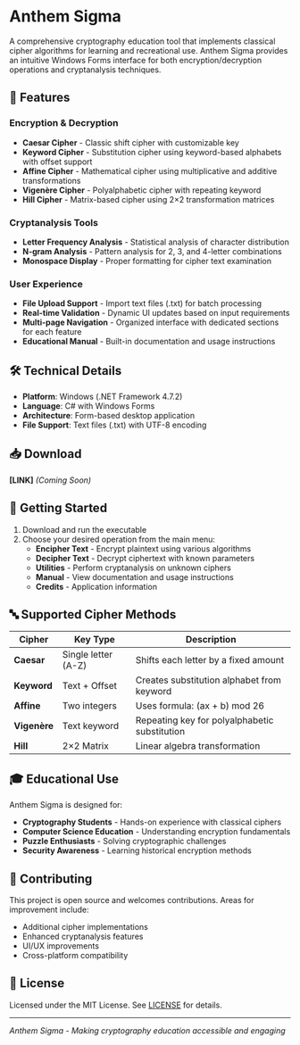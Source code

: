 # Anthem Sigma

A comprehensive cryptography education tool that implements classical cipher algorithms for learning and recreational use. Anthem Sigma provides an intuitive Windows Forms interface for both encryption/decryption operations and cryptanalysis techniques.

## 🎯 Features

### Encryption & Decryption
- **Caesar Cipher** - Classic shift cipher with customizable key
- **Keyword Cipher** - Substitution cipher using keyword-based alphabets with offset support
- **Affine Cipher** - Mathematical cipher using multiplicative and additive transformations
- **Vigenère Cipher** - Polyalphabetic cipher with repeating keyword
- **Hill Cipher** - Matrix-based cipher using 2×2 transformation matrices

### Cryptanalysis Tools
- **Letter Frequency Analysis** - Statistical analysis of character distribution
- **N-gram Analysis** - Pattern analysis for 2, 3, and 4-letter combinations
- **Monospace Display** - Proper formatting for cipher text examination

### User Experience
- **File Upload Support** - Import text files (.txt) for batch processing
- **Real-time Validation** - Dynamic UI updates based on input requirements
- **Multi-page Navigation** - Organized interface with dedicated sections for each feature
- **Educational Manual** - Built-in documentation and usage instructions

## 🛠️ Technical Details

- **Platform**: Windows (.NET Framework 4.7.2)
- **Language**: C# with Windows Forms
- **Architecture**: Form-based desktop application
- **File Support**: Text files (.txt) with UTF-8 encoding

## 📥 Download

**[LINK]** *(Coming Soon)*

## 🚀 Getting Started

1. Download and run the executable
2. Choose your desired operation from the main menu:
   - **Encipher Text** - Encrypt plaintext using various algorithms
   - **Decipher Text** - Decrypt ciphertext with known parameters
   - **Utilities** - Perform cryptanalysis on unknown ciphers
   - **Manual** - View documentation and usage instructions
   - **Credits** - Application information

## 🔤 Supported Cipher Methods

| Cipher | Key Type | Description |
|--------|----------|-------------|
| **Caesar** | Single letter (A-Z) | Shifts each letter by a fixed amount |
| **Keyword** | Text + Offset | Creates substitution alphabet from keyword |
| **Affine** | Two integers | Uses formula: (ax + b) mod 26 |
| **Vigenère** | Text keyword | Repeating key for polyalphabetic substitution |
| **Hill** | 2×2 Matrix | Linear algebra transformation |

## 🎓 Educational Use

Anthem Sigma is designed for:
- **Cryptography Students** - Hands-on experience with classical ciphers
- **Computer Science Education** - Understanding encryption fundamentals
- **Puzzle Enthusiasts** - Solving cryptographic challenges
- **Security Awareness** - Learning historical encryption methods

## 🤝 Contributing

This project is open source and welcomes contributions. Areas for improvement include:
- Additional cipher implementations
- Enhanced cryptanalysis features
- UI/UX improvements
- Cross-platform compatibility

## 📄 License

Licensed under the MIT License. See [LICENSE](LICENSE) for details.

---

*Anthem Sigma - Making cryptography education accessible and engaging*
